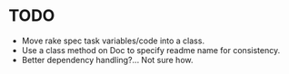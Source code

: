 TODO
====

* Move rake spec task variables/code into a class.
* Use a class method on Doc to specify readme name for consistency.
* Better dependency handling?... Not sure how.

